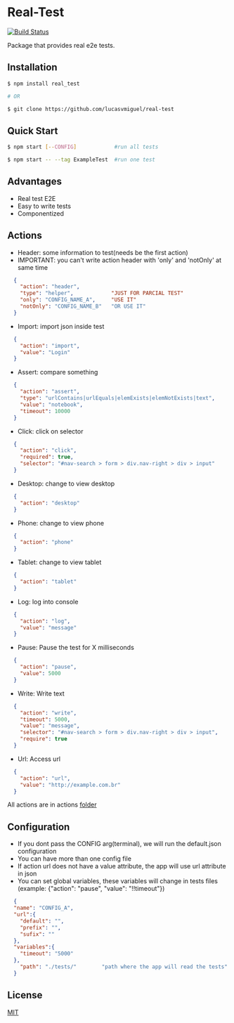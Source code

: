 # Real-Test
[![Build Status](https://travis-ci.org/lucasvmiguel/real-test.svg?branch=master)](https://travis-ci.org/lucasvmiguel/real-test)

Package that provides real e2e tests.

## Installation

```bash
$ npm install real_test

# OR

$ git clone https://github.com/lucasvmiguel/real-test
```

## Quick Start

```bash
$ npm start [--CONFIG]            #run all tests

$ npm start -- --tag ExampleTest  #run one test
```

## Advantages

* Real test E2E
* Easy to write tests
* Componentized

## Actions

* Header: some information to test(needs be the first action)
* IMPORTANT: you can't write action header with 'only' and 'notOnly' at same time
```json
  {
    "action": "header",
    "type": "helper",            "JUST FOR PARCIAL TEST"
    "only": "CONFIG_NAME_A",     "USE IT"
    "notOnly": "CONFIG_NAME_B"   "OR USE IT"
  }
```
* Import: import json inside test
```json
  {
    "action": "import",
    "value": "Login"
  }
```
* Assert: compare something
```json
  {
    "action": "assert",
    "type": "urlContains|urlEquals|elemExists|elemNotExists|text",
    "value": "notebook",
    "timeout": 10000
  }
```
* Click: click on selector
```json
  {
    "action": "click",
    "required": true,
    "selector": "#nav-search > form > div.nav-right > div > input"
  }
```
* Desktop: change to view desktop
```json
  {
    "action": "desktop"
  }
```
* Phone: change to view phone
```json
  {
    "action": "phone"
  }
```
* Tablet: change to view tablet
```json
  {
    "action": "tablet"
  }
```
* Log: log into console
```json
  {
    "action": "log",
    "value": "message"
  }
```
* Pause: Pause the test for X milliseconds
```json
  {
    "action": "pause",
    "value": 5000
  }
```
* Write: Write text
```json
  {
    "action": "write",
    "timeout": 5000,
    "value": "message",
    "selector": "#nav-search > form > div.nav-right > div > input",
    "require": true
  }
```
* Url: Access url
```json
  {
    "action": "url",
    "value": "http://example.com.br"
  }
```

All actions are in actions [folder](actions)

## Configuration

* If you dont pass the CONFIG arg(terminal), we will run the default.json configuration
* You can have more than one config file
* If action url does not have a value attribute, the app will use url attribute in json
* You can set global variables, these variables will change in tests files (example: {"action": "pause", "value": "!!timeout"})
```json
  {
  "name": "CONFIG_A",
  "url":{
    "default": "",
    "prefix": "",
    "sufix": ""
  },
  "variables":{
    "timeout": "5000"
  },
    "path": "./tests/"        "path where the app will read the tests"
  }
```

## License

  [MIT](LICENSE)
